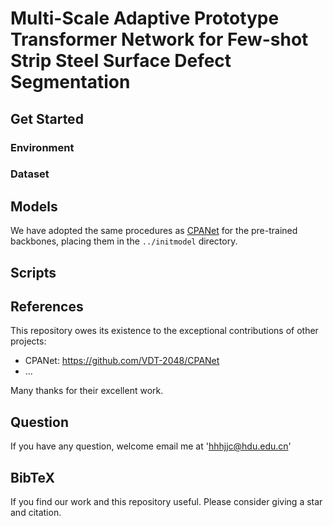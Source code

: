 # Multi-Scale Adaptive Prototype Transformer Network for Few-shot Strip Steel Surface Defect Segmentation





## Get Started

### Environment

### Dataset

## Models

We have adopted the same procedures as [CPANet](https://github.com/VDT-2048/CPANet) for the pre-trained backbones, placing them in the `../initmodel` directory. 

## Scripts

## References

This repository owes its existence to the exceptional contributions of other projects:

* CPANet: https://github.com/VDT-2048/CPANet
* ...

Many thanks for their excellent work.

## Question
If you have any question, welcome email me at 'hhhjjc@hdu.edu.cn'


## BibTeX

If you find our work and this repository useful. Please consider giving a star and citation.

```bibtex

```
